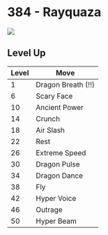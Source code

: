 # 384 - Rayquaza
![][384]

## Level Up

Level | Move
---   | ---
  1   | Dragon Breath (!!)
  6   | Scary Face
 10   | Ancient Power
 14   | Crunch
 18   | Air Slash
 22   | Rest
 26   | Extreme Speed
 30   | Dragon Pulse
 34   | Dragon Dance
 38   | Fly
 42   | Hyper Voice
 46   | Outrage
 50   | Hyper Beam



[384]: /img/pokemon/384.png
